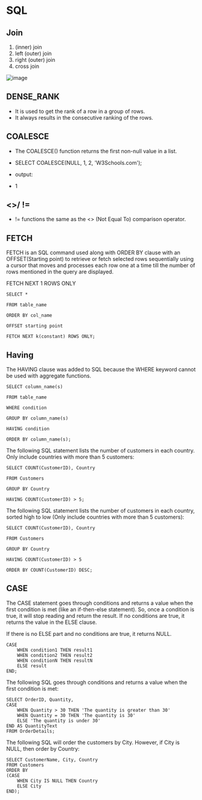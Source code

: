 # SQL

## Join
1. (inner) join
2. left (outer) join
3. right (outer) join
4. cross join

![image](https://user-images.githubusercontent.com/79159894/162604926-3d1f6e35-1b98-4afb-a385-0a77deca0cd9.png)


## DENSE_RANK
-  It is used to get the rank of a row in a group of rows. 
-  It always results in the consecutive ranking of the rows.

## COALESCE
- The COALESCE() function returns the first non-null value in a list.
- SELECT COALESCE(NULL, 1, 2, 'W3Schools.com');

- output:
- 1

##  <>/ != 

- != functions the same as the <> (Not Equal To) comparison operator.

## FETCH
FETCH is an SQL command used along with ORDER BY clause with an OFFSET(Starting point) to retrieve or fetch selected rows sequentially using a cursor that moves and processes each row one at a time till the number of rows mentioned in the query are displayed.

FETCH NEXT 1 ROWS ONLY
```
SELECT *

FROM table_name

ORDER BY col_name

OFFSET starting point

FETCH NEXT k(constant) ROWS ONLY;
```
## Having

The HAVING clause was added to SQL because the WHERE keyword cannot be used with aggregate functions.
```
SELECT column_name(s)

FROM table_name

WHERE condition

GROUP BY column_name(s)

HAVING condition

ORDER BY column_name(s);
```


The following SQL statement lists the number of customers in each country. Only include countries with more than 5 customers:

```
SELECT COUNT(CustomerID), Country

FROM Customers

GROUP BY Country

HAVING COUNT(CustomerID) > 5;
```

The following SQL statement lists the number of customers in each country, sorted high to low (Only include countries with more than 5 customers):

```
SELECT COUNT(CustomerID), Country

FROM Customers

GROUP BY Country

HAVING COUNT(CustomerID) > 5

ORDER BY COUNT(CustomerID) DESC;
```


## CASE
The CASE statement goes through conditions and returns a value when the first condition is met (like an if-then-else statement). So, once a condition is true, it will stop reading and return the result. If no conditions are true, it returns the value in the ELSE clause.

If there is no ELSE part and no conditions are true, it returns NULL.
```
CASE
    WHEN condition1 THEN result1
    WHEN condition2 THEN result2
    WHEN conditionN THEN resultN
    ELSE result
END;
```

The following SQL goes through conditions and returns a value when the first condition is met:

```
SELECT OrderID, Quantity,
CASE
    WHEN Quantity > 30 THEN 'The quantity is greater than 30'
    WHEN Quantity = 30 THEN 'The quantity is 30'
    ELSE 'The quantity is under 30'
END AS QuantityText
FROM OrderDetails;
```
The following SQL will order the customers by City. However, if City is NULL, then order by Country:

```
SELECT CustomerName, City, Country
FROM Customers
ORDER BY
(CASE
    WHEN City IS NULL THEN Country
    ELSE City
END);

```
